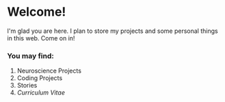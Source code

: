 # Welcome!

I'm glad you are here. I plan to store my projects and some personal things in this web. Come on in!

### You may find:
  1. Neuroscience Projects
  2. Coding Projects
  3. Stories
  4. *Curriculum Vitae*
